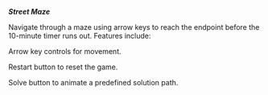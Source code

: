 ***Street Maze***

Navigate through a maze using arrow keys to reach the endpoint before the 10-minute timer runs out. Features include:

Arrow key controls for movement.

Restart button to reset the game.

Solve button to animate a predefined solution path.
